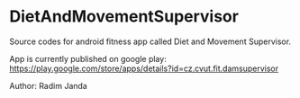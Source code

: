 # DietAndMovementSupervisor

Source codes for android fitness app called Diet and Movement Supervisor.

App is currently published on google play: https://play.google.com/store/apps/details?id=cz.cvut.fit.damsupervisor

Author: Radim Janda
